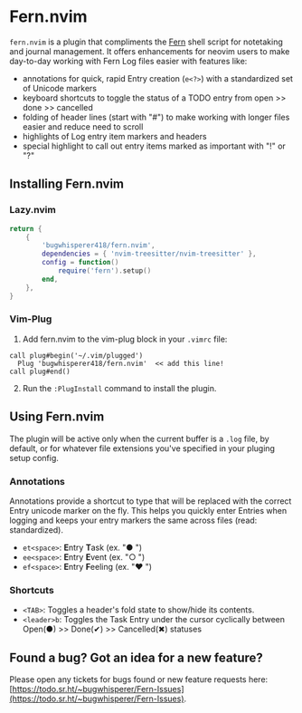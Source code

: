 # Fern.nvim

`fern.nvim` is a plugin that compliments the [Fern]() shell script for notetaking and journal management. It offers enhancements for neovim users to make day-to-day working with Fern Log files easier with features like:
- annotations for quick, rapid Entry creation (`e<?>`) with a standardized set of Unicode markers
- keyboard shortcuts to toggle the status of a TODO entry from open >> done >> cancelled
- folding of header lines (start with "#") to make working with longer files easier and reduce need to scroll
- highlights of Log entry item markers and headers
- special highlight to call out entry items marked as important with "!" or "?"

## Installing Fern.nvim
### Lazy.nvim
```lua
return {
    {
        'bugwhisperer418/fern.nvim',
        dependencies = { 'nvim-treesitter/nvim-treesitter' },
        config = function()
            require('fern').setup()
        end,
    },
}
```
### Vim-Plug
1. Add fern.nvim to the vim-plug block in your `.vimrc` file:
```
call plug#begin('~/.vim/plugged')
  Plug 'bugwhisperer418/fern.nvim'  << add this line!
call plug#end()
```
2. Run the `:PlugInstall` command to install the plugin.

## Using Fern.nvim
The plugin will be active only when the current buffer is a `.log` file, by default, or for whatever file extensions you've specified in your pluging setup config.

### Annotations
Annotations provide a shortcut to type that will be replaced with the correct Entry unicode marker on the fly. This helps you quickly enter Entries when logging and keeps your entry markers the same across files (read: standardized).
- `et<space>`: **E**ntry **T**ask (ex. "● ")
- `ee<space>`: **E**ntry **E**vent (ex. "○ ")
- `ef<space>`: **E**ntry **F**eeling (ex. "❤ ")

### Shortcuts
- `<TAB>`: Toggles a header's fold state to show/hide its contents.
- `<leader>b`: Toggles the Task Entry under the cursor cyclically between Open(●) >> Done(✔) >> Cancelled(✖) statuses

## Found a bug? Got an idea for a new feature?
Please open any tickets for bugs found or new feature requests here: [https://todo.sr.ht/~bugwhisperer/Fern-Issues](https://todo.sr.ht/~bugwhisperer/Fern-Issues).
